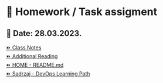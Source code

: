 # 📝 Homework / Task assigment      
## 📅 Date: 28.03.2023.       



[:fast_forward: Class Notes](/devops-mentorship-program/03-march/week-5-280323/00-class-notes.md)  
[:fast_forward: Additional Reading](/devops-mentorship-program/03-march/week-5-280323/02-additional-reading.md)   
[:fast_forward: HOME - README.md](../../../README.md)  
[:fast_forward: Sadrzaj - DevOps Learning Path](../../../table-of-contents.md)  
